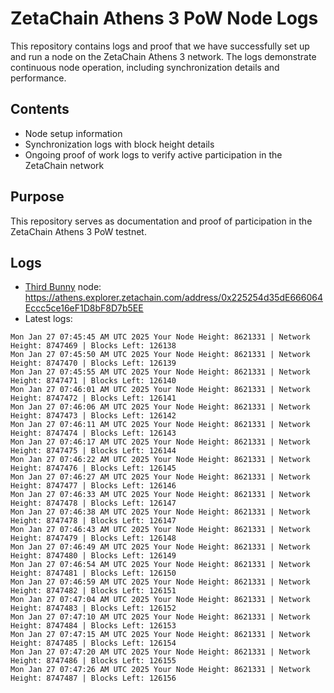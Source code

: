 # ZetaChain Athens 3 PoW Node Logs
This repository contains logs and proof that we have successfully set up and run a node on the ZetaChain Athens 3 network. The logs demonstrate continuous node operation, including synchronization details and performance.

## Contents
- Node setup information
- Synchronization logs with block height details
- Ongoing proof of work logs to verify active participation in the ZetaChain network

## Purpose
This repository serves as documentation and proof of participation in the ZetaChain Athens 3 PoW testnet.

## Logs

- [Third Bunny](https://thirdbunny.xyz/) node: https://athens.explorer.zetachain.com/address/0x225254d35dE666064Eccc5ce16eF1D8bF8D7b5EE
- Latest logs:
```
Mon Jan 27 07:45:45 AM UTC 2025 Your Node Height: 8621331 | Network Height: 8747469 | Blocks Left: 126138
Mon Jan 27 07:45:50 AM UTC 2025 Your Node Height: 8621331 | Network Height: 8747470 | Blocks Left: 126139
Mon Jan 27 07:45:55 AM UTC 2025 Your Node Height: 8621331 | Network Height: 8747471 | Blocks Left: 126140
Mon Jan 27 07:46:01 AM UTC 2025 Your Node Height: 8621331 | Network Height: 8747472 | Blocks Left: 126141
Mon Jan 27 07:46:06 AM UTC 2025 Your Node Height: 8621331 | Network Height: 8747473 | Blocks Left: 126142
Mon Jan 27 07:46:11 AM UTC 2025 Your Node Height: 8621331 | Network Height: 8747474 | Blocks Left: 126143
Mon Jan 27 07:46:17 AM UTC 2025 Your Node Height: 8621331 | Network Height: 8747475 | Blocks Left: 126144
Mon Jan 27 07:46:22 AM UTC 2025 Your Node Height: 8621331 | Network Height: 8747476 | Blocks Left: 126145
Mon Jan 27 07:46:27 AM UTC 2025 Your Node Height: 8621331 | Network Height: 8747477 | Blocks Left: 126146
Mon Jan 27 07:46:33 AM UTC 2025 Your Node Height: 8621331 | Network Height: 8747478 | Blocks Left: 126147
Mon Jan 27 07:46:38 AM UTC 2025 Your Node Height: 8621331 | Network Height: 8747478 | Blocks Left: 126147
Mon Jan 27 07:46:43 AM UTC 2025 Your Node Height: 8621331 | Network Height: 8747479 | Blocks Left: 126148
Mon Jan 27 07:46:49 AM UTC 2025 Your Node Height: 8621331 | Network Height: 8747480 | Blocks Left: 126149
Mon Jan 27 07:46:54 AM UTC 2025 Your Node Height: 8621331 | Network Height: 8747481 | Blocks Left: 126150
Mon Jan 27 07:46:59 AM UTC 2025 Your Node Height: 8621331 | Network Height: 8747482 | Blocks Left: 126151
Mon Jan 27 07:47:04 AM UTC 2025 Your Node Height: 8621331 | Network Height: 8747483 | Blocks Left: 126152
Mon Jan 27 07:47:10 AM UTC 2025 Your Node Height: 8621331 | Network Height: 8747484 | Blocks Left: 126153
Mon Jan 27 07:47:15 AM UTC 2025 Your Node Height: 8621331 | Network Height: 8747485 | Blocks Left: 126154
Mon Jan 27 07:47:20 AM UTC 2025 Your Node Height: 8621331 | Network Height: 8747486 | Blocks Left: 126155
Mon Jan 27 07:47:26 AM UTC 2025 Your Node Height: 8621331 | Network Height: 8747487 | Blocks Left: 126156
```
